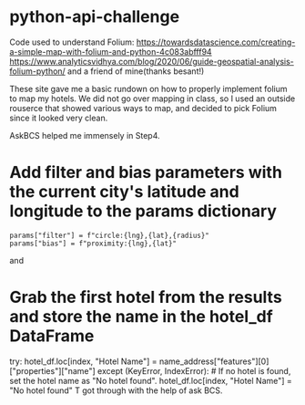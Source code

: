 # python-api-challenge

Code used to understand Folium:
https://towardsdatascience.com/creating-a-simple-map-with-folium-and-python-4c083abfff94
https://www.analyticsvidhya.com/blog/2020/06/guide-geospatial-analysis-folium-python/
and a friend of mine(thanks besant!)

These site gave me a basic rundown on how to properly implement folium to map my hotels. We did not go over mapping in class, so I used an outside rouserce that showed various ways to map, and decided to pick Folium since it looked very clean. 

AskBCS helped me immensely in Step4. 
   # Add filter and bias parameters with the current city's latitude and longitude to the params dictionary
    params["filter"] = f"circle:{lng},{lat},{radius}"
    params["bias"] = f"proximity:{lng},{lat}"
  and 
  # Grab the first hotel from the results and store the name in the hotel_df DataFrame
  try:
        hotel_df.loc[index, "Hotel Name"] = name_address["features"][0]["properties"]["name"]
    except (KeyError, IndexError):
        # If no hotel is found, set the hotel name as "No hotel found".
        hotel_df.loc[index, "Hotel Name"] = "No hotel found"
T got through with the help of ask BCS. 

